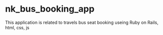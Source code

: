 # nk_bus_booking_app
This application is related to travels  bus seat booking useing Ruby on Rails, html, css, js  
